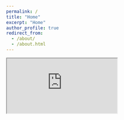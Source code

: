 ```yaml
---
permalink: /
title: "Home"
excerpt: "Home"
author_profile: true
redirect_from: 
  - /about/
  - /about.html
---
```


<iframe src="https://stream-crocodile-a15.notion.site/f77978142c60460095ed16687e12d696?v=9f22830ee7f74863802840116b603fd0&pvs=4" title="Notion Page Preview"></iframe>
